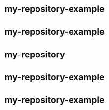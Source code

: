 # my-repository-example
# my-repository-example
# my-repository
# my-repository-example
# my-repository-example
